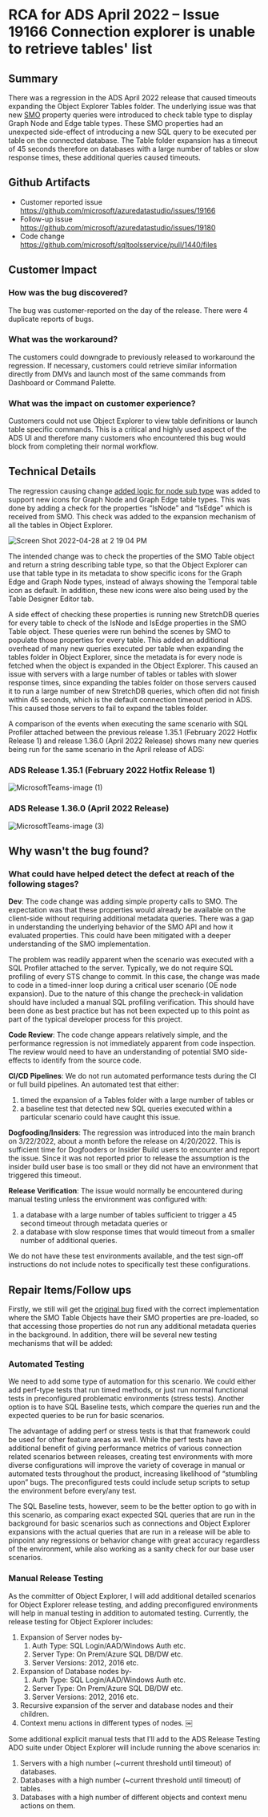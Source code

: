 # RCA for ADS April 2022 – Issue 19166 Connection explorer is unable to retrieve tables' list 

## Summary

There was a regression in the ADS April 2022 release that caused timeouts expanding the Object Explorer Tables folder.  The underlying issue was that new [SMO](https://github.com/Microsoft/sqlmanagementobjects) property queries were introduced to check table type to display Graph Node and Edge table types.  These SMO properties had an unexpected side-effect of introducing a new SQL query to be executed per table on the connected database.  The Table folder expansion has a timeout of 45 seconds therefore on databases with a large number of tables or slow response times, these additional queries caused timeouts. 

## Github Artifacts
* Customer reported issue https://github.com/microsoft/azuredatastudio/issues/19166 
* Follow-up issue https://github.com/microsoft/azuredatastudio/issues/19180  
* Code change https://github.com/microsoft/sqltoolsservice/pull/1440/files 

## Customer Impact
### How was the bug discovered?
The bug was customer-reported on the day of the release.  There were 4 duplicate reports of bugs.

### What was the workaround?
The customers could downgrade to previously released to workaround the regression. If necessary, customers could retrieve similar information directly from DMVs and launch most of the same commands from Dashboard or Command Palette.

### What was the impact on customer experience? 
Customers could not use Object Explorer to view table definitions or launch table specific commands.  This is a critical and highly used aspect of the ADS UI and therefore many customers who encountered this bug would block from completing their normal workflow. 

## Technical Details
The regression causing change [added logic for node sub type](https://github.com/microsoft/sqltoolsservice/pull/1440/files) was added to support new icons for Graph Node and Graph Edge table types. This was done by adding a check for the properties “IsNode” and “IsEdge” which is received from SMO. This check was added to the expansion mechanism of all the tables in Object Explorer. 

![Screen Shot 2022-04-28 at 2 19 04 PM](https://user-images.githubusercontent.com/6411451/168689414-d285375b-2d15-430e-9dd8-5413b4b00dbc.png)

The intended change was to check the properties of the SMO Table object and return a string describing table type, so that the Object Explorer can use that table type in its metadata to show specific icons for the Graph Edge and Graph Node types, instead of always showing the Temporal table icon as default. In addition, these new icons were also being used by the Table Designer Editor tab. 

A side effect of checking these properties is running new StretchDB queries for every table to check of the IsNode and IsEdge properties in the SMO Table object. These queries were run behind the scenes by SMO to populate those properties for every table. This added an additional overhead of many new queries executed per table when expanding the tables folder in Object Explorer, since the metadata is for every node is fetched when the object is expanded in the Object Explorer. This caused an issue with servers with a large number of tables or tables with slower response times, since expanding the tables folder on those servers caused it to run a large number of new StretchDB queries, which often did not finish within 45 seconds, which is the default connection timeout period in ADS. This caused those servers to fail to expand the tables folder.  

A comparison of the events when executing the same scenario with SQL Profiler attached between the previous release 1.35.1 (February 2022 Hotfix Release 1) and release 1.36.0 (April 2022 Release) shows many new queries being run for the same scenario in the April release of ADS:

### ADS Release 1.35.1 (February 2022 Hotfix Release 1)
![MicrosoftTeams-image (1)](https://user-images.githubusercontent.com/6411451/168690346-5ca0a530-6489-4f1d-906e-bf3f15137c14.png)

### ADS Release 1.36.0 (April 2022 Release) 
![MicrosoftTeams-image (3)](https://user-images.githubusercontent.com/6411451/168690540-d4a9d0a6-1869-494f-9e79-d30c1eaacb9f.png)

## Why wasn't the bug found?
### What could have helped detect the defect at reach of the following stages?
**Dev**: The code change was adding simple property calls to SMO. The expectation was that these properties would already be available on the client-side without requiring additional metadata queries. There was a gap in understanding the underlying behavior of the SMO API and how it evaluated properties. This could have been mitigated with a deeper understanding of the SMO implementation.

The problem was readily apparent when the scenario was executed with a SQL Profiler attached to the server. Typically, we do not require SQL profiling of every STS change to commit. In this case, the change was made to code in a timed-inner loop during a critical user scenario (OE node expansion). Due to the nature of this change the precheck-in validation should have included a manual SQL profiling verification. This should have been done as best practice but has not been expected up to this point as part of the typical developer process for this project. 

**Code Review**: The code change appears relatively simple, and the performance regression is not immediately apparent from code inspection. The review would need to have an understanding of potential SMO side-effects to identify from the source code.

**CI/CD Pipelines**: We do not run automated performance tests during the CI or full build pipelines. An automated test that either: 
1. timed the expansion of a Tables folder with a large number of tables or  
2. a baseline test that detected new SQL queries executed within a particular scenario could have caught this issue.

**Dogfooding/Insiders**: The regression was introduced into the main branch on 3/22/2022, about a month before the release on 4/20/2022. This is sufficient time for Dogfooders or Insider Build users to encounter and report the issue. Since it was not reported prior to release the assumption is the insider build user base is too small or they did not have an environment that triggered this timeout. 

**Release Verification**: The issue would normally be encountered during manual testing unless the environment was configured with:
1. a database with a large number of tables sufficient to trigger a 45 second timeout through metadata queries or
2. a database with slow response times that would timeout from a smaller number of additional queries.  

We do not have these test environments available, and the test sign-off instructions do not include notes to specifically test these configurations.   

## Repair Items/Follow ups
Firstly, we still will get the [original bug](https://github.com/microsoft/azuredatastudio/issues/19180) fixed with the correct implementation where the SMO Table Objects have their SMO properties are pre-loaded, so that accessing those properties do not run any additional metadata queries in the background. In addition, there will be several new testing mechanisms that will be added:

### Automated Testing
We need to add some type of automation for this scenario. We could either add perf-type tests that run timed methods, or just run normal functional tests in preconfigured problematic environments (stress tests). Another option is to have SQL Baseline tests, which compare the queries run and the expected queries to be run for basic scenarios. 

The advantage of adding perf or stress tests is that that framework could be used for other feature areas as well. While the perf tests have an additional benefit of giving performance metrics of various connection related scenarios between releases, creating test environments with more diverse configurations will improve the variety of coverage in manual or automated tests throughout the product, increasing likelihood of “stumbling upon” bugs. The preconfigured tests could include setup scripts to setup the environment before every/any test. 

The SQL Baseline tests, however, seem to be the better option to go with in this scenario, as comparing exact expected SQL queries that are run in the background for basic scenarios such as connections and Object Explorer expansions with the actual queries that are run in a release will be able to pinpoint any regressions or behavior change with great accuracy regardless of the environment, while also working as a sanity check for our base user scenarios.

### Manual Release Testing
As the committer of Object Explorer, I will add additional detailed scenarios for Object Explorer release testing, and adding preconfigured environments will help in manual testing in addition to automated testing. Currently, the release testing for Object Explorer includes:  

1. Expansion of Server nodes by- 
    1. Auth Type: SQL Login/AAD/Windows Auth etc. 
    2. Server Type: On Prem/Azure SQL DB/DW etc. 
    3. Server Versions: 2012, 2016 etc. 
2. Expansion of Database nodes by- 
    1. Auth Type: SQL Login/AAD/Windows Auth etc. 
    2. Server Type: On Prem/Azure SQL DB/DW etc. 
    3. Server Versions: 2012, 2016 etc. 
3. Recursive expansion of the server and database nodes and their children. 
4. Context menu actions in different types of nodes. ￼ 

Some additional explicit manual tests that I’ll add to the ADS Release Testing ADO suite under Object Explorer will include running the above scenarios in: 

1. Servers with a high number (~current threshold until timeout) of databases. 
2. Databases with a high number (~current threshold until timeout) of tables. 
3. Databases with a high number of different objects and context menu actions on them. 